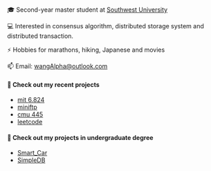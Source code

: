 <!--
**wangAlpha/wangAlpha** is a ✨ _special_ ✨ repository because its `README.md` (this file) appears on your GitHub profile.

Here are some ideas to get you started:

- 🔭 I’m currently working on ...
- 🌱 I’m currently learning ...
- 👯 I’m looking to collaborate on ...
- 🤔 I’m looking for help with ...
- 💬 Ask me about ...
- 📫 How to reach me: ...
- 😄 Pronouns: ...
- ⚡ Fun fact: ...
-->

🎓 Second-year master student at [Southwest University](https://www.swu.edu.cn/)

💻 Interested in consensus algorithm, distributed storage system and distributed transaction.

⚡ Hobbies for marathons, hiking, Japanese and movies

📫 Email: [wangAlpha@outlook.com](mailto:wangAlpha.com)

#### 🌱 Check out my recent projects

- [mit 6.824](https://github.com/wangAlpha/raftkv)
- [miniftp](https://github.com/wangAlpha/miniftp)
- [cmu 445](https://github.com/wangAlpha/bustub)
- [leetcode](https://github.com/wangAlpha/leetcode)

#### 🔨 Check out my projects in undergraduate degree

 - [Smart_Car](https://github.com/wangAlpha/Smart_Car)
 - [SimpleDB](https://github.com/wangAlpha/SimpleDB)
